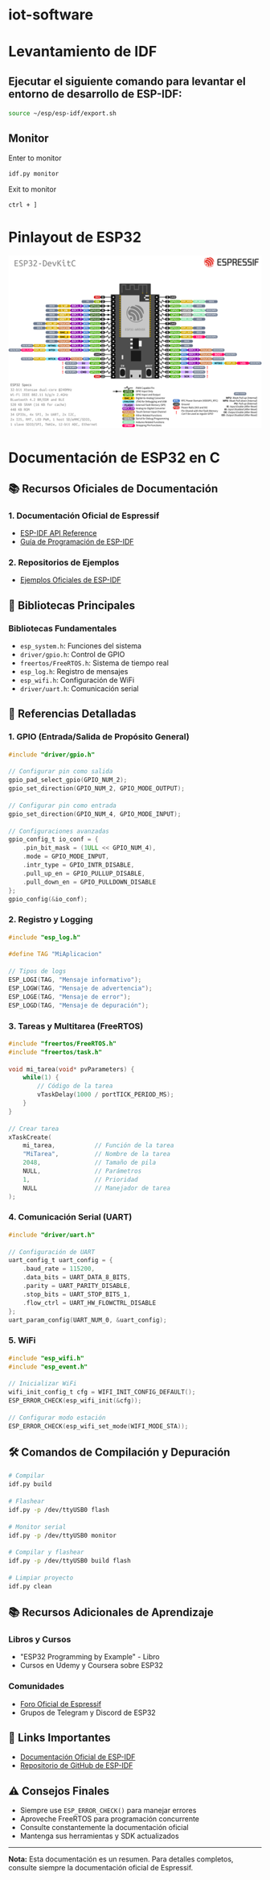 # iot-software

# Levantamiento de IDF

## Ejecutar el siguiente comando para levantar el entorno de desarrollo de ESP-IDF:

```bash
source ~/esp/esp-idf/export.sh
```

## Monitor

Enter to monitor

```bash
idf.py monitor
```

Exit to monitor

```bash
ctrl + ]
```

# Pinlayout de ESP32

![pin layout](./imgs/pinlayout.png)

# Documentación de ESP32 en C

## 📚 Recursos Oficiales de Documentación

### 1. Documentación Oficial de Espressif

- [ESP-IDF API Reference](https://docs.espressif.com/projects/esp-idf/en/latest/esp32/api-reference/index.html)
- [Guía de Programación de ESP-IDF](https://docs.espressif.com/projects/esp-idf/en/latest/esp32/get-started/index.html)

### 2. Repositorios de Ejemplos

- [Ejemplos Oficiales de ESP-IDF](https://github.com/espressif/esp-idf/tree/master/examples)

## 🔧 Bibliotecas Principales

### Bibliotecas Fundamentales

- `esp_system.h`: Funciones del sistema
- `driver/gpio.h`: Control de GPIO
- `freertos/FreeRTOS.h`: Sistema de tiempo real
- `esp_log.h`: Registro de mensajes
- `esp_wifi.h`: Configuración de WiFi
- `driver/uart.h`: Comunicación serial

## 📖 Referencias Detalladas

### 1. GPIO (Entrada/Salida de Propósito General)

```c
#include "driver/gpio.h"

// Configurar pin como salida
gpio_pad_select_gpio(GPIO_NUM_2);
gpio_set_direction(GPIO_NUM_2, GPIO_MODE_OUTPUT);

// Configurar pin como entrada
gpio_set_direction(GPIO_NUM_4, GPIO_MODE_INPUT);

// Configuraciones avanzadas
gpio_config_t io_conf = {
    .pin_bit_mask = (1ULL << GPIO_NUM_4),
    .mode = GPIO_MODE_INPUT,
    .intr_type = GPIO_INTR_DISABLE,
    .pull_up_en = GPIO_PULLUP_DISABLE,
    .pull_down_en = GPIO_PULLDOWN_DISABLE
};
gpio_config(&io_conf);
```

### 2. Registro y Logging

```c
#include "esp_log.h"

#define TAG "MiAplicacion"

// Tipos de logs
ESP_LOGI(TAG, "Mensaje informativo");
ESP_LOGW(TAG, "Mensaje de advertencia");
ESP_LOGE(TAG, "Mensaje de error");
ESP_LOGD(TAG, "Mensaje de depuración");
```

### 3. Tareas y Multitarea (FreeRTOS)

```c
#include "freertos/FreeRTOS.h"
#include "freertos/task.h"

void mi_tarea(void* pvParameters) {
    while(1) {
        // Código de la tarea
        vTaskDelay(1000 / portTICK_PERIOD_MS);
    }
}

// Crear tarea
xTaskCreate(
    mi_tarea,           // Función de la tarea
    "MiTarea",          // Nombre de la tarea
    2048,               // Tamaño de pila
    NULL,               // Parámetros
    1,                  // Prioridad
    NULL                // Manejador de tarea
);
```

### 4. Comunicación Serial (UART)

```c
#include "driver/uart.h"

// Configuración de UART
uart_config_t uart_config = {
    .baud_rate = 115200,
    .data_bits = UART_DATA_8_BITS,
    .parity = UART_PARITY_DISABLE,
    .stop_bits = UART_STOP_BITS_1,
    .flow_ctrl = UART_HW_FLOWCTRL_DISABLE
};
uart_param_config(UART_NUM_0, &uart_config);
```

### 5. WiFi

```c
#include "esp_wifi.h"
#include "esp_event.h"

// Inicializar WiFi
wifi_init_config_t cfg = WIFI_INIT_CONFIG_DEFAULT();
ESP_ERROR_CHECK(esp_wifi_init(&cfg));

// Configurar modo estación
ESP_ERROR_CHECK(esp_wifi_set_mode(WIFI_MODE_STA));
```

## 🛠 Comandos de Compilación y Depuración

```bash
# Compilar
idf.py build

# Flashear
idf.py -p /dev/ttyUSB0 flash

# Monitor serial
idf.py -p /dev/ttyUSB0 monitor

# Compilar y flashear
idf.py -p /dev/ttyUSB0 build flash

# Limpiar proyecto
idf.py clean
```

## 📚 Recursos Adicionales de Aprendizaje

### Libros y Cursos

- "ESP32 Programming by Example" - Libro
- Cursos en Udemy y Coursera sobre ESP32

### Comunidades

- [Foro Oficial de Espressif](https://www.esp32.com/)
- Grupos de Telegram y Discord de ESP32

## 🔗 Links Importantes

- [Documentación Oficial de ESP-IDF](https://docs.espressif.com/projects/esp-idf/en/latest/esp32/)
- [Repositorio de GitHub de ESP-IDF](https://github.com/espressif/esp-idf)

## ⚠️ Consejos Finales

- Siempre use `ESP_ERROR_CHECK()` para manejar errores
- Aproveche FreeRTOS para programación concurrente
- Consulte constantemente la documentación oficial
- Mantenga sus herramientas y SDK actualizados

---

**Nota:** Esta documentación es un resumen. Para detalles completos, consulte siempre la documentación oficial de Espressif.
